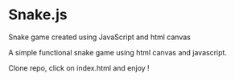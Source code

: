 # Snake.js
Snake game created using JavaScript and html canvas

A simple functional snake game using html canvas and javascript.

Clone repo, click on index.html and enjoy !

